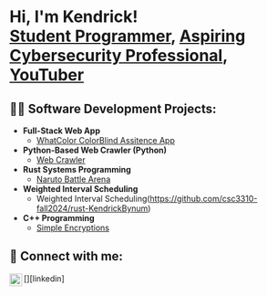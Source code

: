 <h1>Hi, I'm Kendrick! <br/><a href="https://github.com/KendrickBynum">Student Programmer</a>, <a href="www.linkedin.com/in/kendrick-bynum-299a11250"> Aspiring Cybersecurity Professional</a>, <a href="https://www.youtube.com/c/joshmadakor">YouTuber</a></h1>

<h2>👨‍💻 Software Development Projects:</h2>

- <b>Full-Stack Web App</b>
  - [WhatColor ColorBlind Assitence App](https://github.com/What-Color-SPU/What-Color)
- <b>Python-Based Web Crawler (Python)</b>
  - [Web Crawler](https://github.com/csc3430-winter2025/graph-a-computer-science-team) 
- <b>Rust Systems Programming</b>
  - [Naruto Battle Arena](https://github.com/csc3310-fall2024/rust-KendrickBynum)
- <b>Weighted Interval Scheduling</b>
  - Weighted Interval Scheduling(https://github.com/csc3310-fall2024/rust-KendrickBynum)
- <b>C++ Programming</b>
  - [Simple Encryptions](https://github.com/KendrickBynum/SimpleEncryptions)

<h2> 🤳 Connect with me:</h2>
[<img align="left" alt="JoshMadakor | LinkedIn" width="22px" src="www.linkedin.com/in/kendrick-bynum-299a11250" />][linkedin]

[linkedin]: (https://www.linkedin.com/in/kendrick-bynum-299a11250/)

<!--

Here are some ideas to get you started:

- 🔭 I’m currently working on ...
- 🌱 I’m currently learning ...
- 👯 I’m looking to collaborate on ...
- 🤔 I’m looking for help with ...
- 💬 Ask me about ...
- 📫 How to reach me: ...
- 😄 Pronouns: ...
- ⚡ Fun fact: ...
-->
